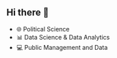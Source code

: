## Hi there 👋

- 🌐 Political Science 
- 📊 Data Science & Data Analytics
- 💻 Public Management and Data
